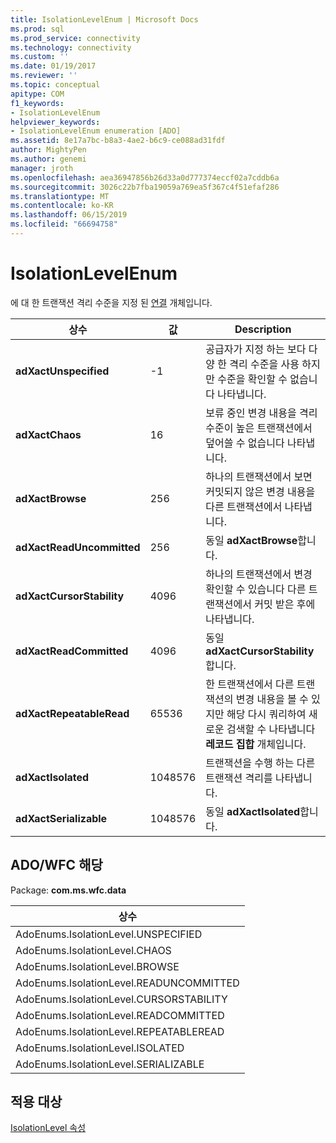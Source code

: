 ```yaml
---
title: IsolationLevelEnum | Microsoft Docs
ms.prod: sql
ms.prod_service: connectivity
ms.technology: connectivity
ms.custom: ''
ms.date: 01/19/2017
ms.reviewer: ''
ms.topic: conceptual
apitype: COM
f1_keywords:
- IsolationLevelEnum
helpviewer_keywords:
- IsolationLevelEnum enumeration [ADO]
ms.assetid: 8e17a7bc-b8a3-4ae2-b6c9-ce088ad31fdf
author: MightyPen
ms.author: genemi
manager: jroth
ms.openlocfilehash: aea36947856b26d33a0d777374eccf02a7cddb6a
ms.sourcegitcommit: 3026c22b7fba19059a769ea5f367c4f51efaf286
ms.translationtype: MT
ms.contentlocale: ko-KR
ms.lasthandoff: 06/15/2019
ms.locfileid: "66694758"
---
```

# <a name="isolationlevelenum"></a>IsolationLevelEnum
에 대 한 트랜잭션 격리 수준을 지정 된 [연결](../../../ado/reference/ado-api/connection-object-ado.md) 개체입니다.  
  
|상수|값|Description|  
|--------------|-----------|-----------------|  
|**adXactUnspecified**|-1|공급자가 지정 하는 보다 다양 한 격리 수준을 사용 하지만 수준을 확인할 수 없습니다 나타냅니다.|  
|**adXactChaos**|16|보류 중인 변경 내용을 격리 수준이 높은 트랜잭션에서 덮어쓸 수 없습니다 나타냅니다.|  
|**adXactBrowse**|256|하나의 트랜잭션에서 보면 커밋되지 않은 변경 내용을 다른 트랜잭션에서 나타냅니다.|  
|**adXactReadUncommitted**|256|동일 **adXactBrowse**합니다.|  
|**adXactCursorStability**|4096|하나의 트랜잭션에서 변경 확인할 수 있습니다 다른 트랜잭션에서 커밋 받은 후에 나타냅니다.|  
|**adXactReadCommitted**|4096|동일 **adXactCursorStability**합니다.|  
|**adXactRepeatableRead**|65536|한 트랜잭션에서 다른 트랜잭션의 변경 내용을 볼 수 있지만 해당 다시 쿼리하여 새로운 검색할 수 나타냅니다 **레코드 집합** 개체입니다.|  
|**adXactIsolated**|1048576|트랜잭션을 수행 하는 다른 트랜잭션 격리를 나타냅니다.|  
|**adXactSerializable**|1048576|동일 **adXactIsolated**합니다.|  
  
## <a name="adowfc-equivalent"></a>ADO/WFC 해당  
 Package: **com.ms.wfc.data**  
  
|상수|  
|--------------|  
|AdoEnums.IsolationLevel.UNSPECIFIED|  
|AdoEnums.IsolationLevel.CHAOS|  
|AdoEnums.IsolationLevel.BROWSE|  
|AdoEnums.IsolationLevel.READUNCOMMITTED|  
|AdoEnums.IsolationLevel.CURSORSTABILITY|  
|AdoEnums.IsolationLevel.READCOMMITTED|  
|AdoEnums.IsolationLevel.REPEATABLEREAD|  
|AdoEnums.IsolationLevel.ISOLATED|  
|AdoEnums.IsolationLevel.SERIALIZABLE|  
  
## <a name="applies-to"></a>적용 대상  
 [IsolationLevel 속성](../../../ado/reference/ado-api/isolationlevel-property.md)
